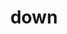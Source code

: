 ---
layout: basic
images: down.png
thumbnail: down.png
title: down
col-width: 1
img-col-width: 1
---